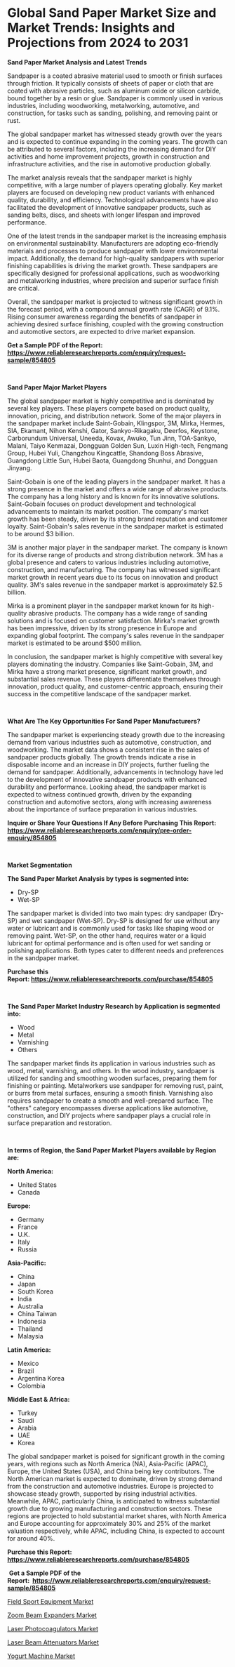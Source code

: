 <p><h1>Global Sand Paper Market Size and Market Trends: Insights and Projections from 2024 to 2031</h1></p><p><strong>Sand Paper Market Analysis and Latest Trends</strong></p>
<p><p>Sandpaper is a coated abrasive material used to smooth or finish surfaces through friction. It typically consists of sheets of paper or cloth that are coated with abrasive particles, such as aluminum oxide or silicon carbide, bound together by a resin or glue. Sandpaper is commonly used in various industries, including woodworking, metalworking, automotive, and construction, for tasks such as sanding, polishing, and removing paint or rust.</p><p>The global sandpaper market has witnessed steady growth over the years and is expected to continue expanding in the coming years. The growth can be attributed to several factors, including the increasing demand for DIY activities and home improvement projects, growth in construction and infrastructure activities, and the rise in automotive production globally.</p><p>The market analysis reveals that the sandpaper market is highly competitive, with a large number of players operating globally. Key market players are focused on developing new product variants with enhanced quality, durability, and efficiency. Technological advancements have also facilitated the development of innovative sandpaper products, such as sanding belts, discs, and sheets with longer lifespan and improved performance.</p><p>One of the latest trends in the sandpaper market is the increasing emphasis on environmental sustainability. Manufacturers are adopting eco-friendly materials and processes to produce sandpaper with lower environmental impact. Additionally, the demand for high-quality sandpapers with superior finishing capabilities is driving the market growth. These sandpapers are specifically designed for professional applications, such as woodworking and metalworking industries, where precision and superior surface finish are critical.</p><p>Overall, the sandpaper market is projected to witness significant growth in the forecast period, with a compound annual growth rate (CAGR) of 9.1%. Rising consumer awareness regarding the benefits of sandpaper in achieving desired surface finishing, coupled with the growing construction and automotive sectors, are expected to drive market expansion.</p></p>
<p><strong>Get a Sample PDF of the Report:&nbsp; <a href="https://www.reliableresearchreports.com/enquiry/request-sample/854805">https://www.reliableresearchreports.com/enquiry/request-sample/854805</a></strong></p>
<p>&nbsp;</p>
<p><strong>Sand Paper Major Market Players</strong></p>
<p><p>The global sandpaper market is highly competitive and is dominated by several key players. These players compete based on product quality, innovation, pricing, and distribution network. Some of the major players in the sandpaper market include Saint-Gobain, Klingspor, 3M, Mirka, Hermes, SIA, Ekamant, Nihon Kenshi, Gator, Sankyo-Rikagaku, Deerfos, Keystone, Carborundum Universal, Uneeda, Kovax, Awuko, Tun Jinn, TOA-Sankyo, Malani, Taiyo Kenmazai, Dongguan Golden Sun, Luxin High-tech, Fengmang Group, Hubei Yuli, Changzhou Kingcattle, Shandong Boss Abrasive, Guangdong Little Sun, Hubei Baota, Guangdong Shunhui, and Dongguan Jinyang.</p><p>Saint-Gobain is one of the leading players in the sandpaper market. It has a strong presence in the market and offers a wide range of abrasive products. The company has a long history and is known for its innovative solutions. Saint-Gobain focuses on product development and technological advancements to maintain its market position. The company's market growth has been steady, driven by its strong brand reputation and customer loyalty. Saint-Gobain's sales revenue in the sandpaper market is estimated to be around $3 billion.</p><p>3M is another major player in the sandpaper market. The company is known for its diverse range of products and strong distribution network. 3M has a global presence and caters to various industries including automotive, construction, and manufacturing. The company has witnessed significant market growth in recent years due to its focus on innovation and product quality. 3M's sales revenue in the sandpaper market is approximately $2.5 billion.</p><p>Mirka is a prominent player in the sandpaper market known for its high-quality abrasive products. The company has a wide range of sanding solutions and is focused on customer satisfaction. Mirka's market growth has been impressive, driven by its strong presence in Europe and expanding global footprint. The company's sales revenue in the sandpaper market is estimated to be around $500 million.</p><p>In conclusion, the sandpaper market is highly competitive with several key players dominating the industry. Companies like Saint-Gobain, 3M, and Mirka have a strong market presence, significant market growth, and substantial sales revenue. These players differentiate themselves through innovation, product quality, and customer-centric approach, ensuring their success in the competitive landscape of the sandpaper market.</p></p>
<p>&nbsp;</p>
<p><strong>What Are The Key Opportunities For Sand Paper Manufacturers?</strong></p>
<p><p>The sandpaper market is experiencing steady growth due to the increasing demand from various industries such as automotive, construction, and woodworking. The market data shows a consistent rise in the sales of sandpaper products globally. The growth trends indicate a rise in disposable income and an increase in DIY projects, further fueling the demand for sandpaper. Additionally, advancements in technology have led to the development of innovative sandpaper products with enhanced durability and performance. Looking ahead, the sandpaper market is expected to witness continued growth, driven by the expanding construction and automotive sectors, along with increasing awareness about the importance of surface preparation in various industries.</p></p>
<p><strong>Inquire or Share Your Questions If Any Before Purchasing This Report: <a href="https://www.reliableresearchreports.com/enquiry/pre-order-enquiry/854805">https://www.reliableresearchreports.com/enquiry/pre-order-enquiry/854805</a></strong></p>
<p>&nbsp;</p>
<p><strong>Market Segmentation</strong></p>
<p><strong>The Sand Paper Market Analysis by types is segmented into:</strong></p>
<p><ul><li>Dry-SP</li><li>Wet-SP</li></ul></p>
<p><p>The sandpaper market is divided into two main types: dry sandpaper (Dry-SP) and wet sandpaper (Wet-SP). Dry-SP is designed for use without any water or lubricant and is commonly used for tasks like shaping wood or removing paint. Wet-SP, on the other hand, requires water or a liquid lubricant for optimal performance and is often used for wet sanding or polishing applications. Both types cater to different needs and preferences in the sandpaper market.</p></p>
<p><strong>Purchase this Report:&nbsp;<a href="https://www.reliableresearchreports.com/purchase/854805">https://www.reliableresearchreports.com/purchase/854805</a></strong></p>
<p>&nbsp;</p>
<p><strong>The Sand Paper Market Industry Research by Application is segmented into:</strong></p>
<p><ul><li>Wood</li><li>Metal</li><li>Varnishing</li><li>Others</li></ul></p>
<p><p>The sandpaper market finds its application in various industries such as wood, metal, varnishing, and others. In the wood industry, sandpaper is utilized for sanding and smoothing wooden surfaces, preparing them for finishing or painting. Metalworkers use sandpaper for removing rust, paint, or burrs from metal surfaces, ensuring a smooth finish. Varnishing also requires sandpaper to create a smooth and well-prepared surface. The "others" category encompasses diverse applications like automotive, construction, and DIY projects where sandpaper plays a crucial role in surface preparation and restoration.</p></p>
<p>&nbsp;</p>
<p><strong>In terms of Region, the Sand Paper Market Players available by Region are:</strong></p>
<p>
    <p> <strong> North America: </strong>
        <ul>
            <li>United States</li>
            <li>Canada</li>
        </ul>
        </p> 
    <p> <strong> Europe: </strong>
        <ul>
            <li>Germany</li>
            <li>France</li>
            <li>U.K.</li>
            <li>Italy</li>
            <li>Russia</li>
        </ul>
        </p> 
    <p> <strong> Asia-Pacific: </strong>
        <ul>
            <li>China</li>
            <li>Japan</li>
            <li>South Korea</li>
            <li>India</li>
            <li>Australia</li>
            <li>China Taiwan</li>
            <li>Indonesia</li>
            <li>Thailand</li>
            <li>Malaysia</li>
        </ul>
        </p> 
    <p> <strong> Latin America: </strong>
        <ul>
            <li>Mexico</li>
            <li>Brazil</li>
            <li>Argentina Korea</li>
            <li>Colombia</li>
        </ul>
        </p> 
    <p> <strong> Middle East & Africa: </strong>
        <ul>
            <li>Turkey</li>
            <li>Saudi</li>
            <li>Arabia</li>
            <li>UAE</li>
            <li>Korea</li>
        </ul>
    </p>
    </p>
<p><p>The global sandpaper market is poised for significant growth in the coming years, with regions such as North America (NA), Asia-Pacific (APAC), Europe, the United States (USA), and China being key contributors. The North American market is expected to dominate, driven by strong demand from the construction and automotive industries. Europe is projected to showcase steady growth, supported by rising industrial activities. Meanwhile, APAC, particularly China, is anticipated to witness substantial growth due to growing manufacturing and construction sectors. These regions are projected to hold substantial market shares, with North America and Europe accounting for approximately 30% and 25% of the market valuation respectively, while APAC, including China, is expected to account for around 40%.</p></p>
<p><strong>Purchase this Report: <a href="https://www.reliableresearchreports.com/purchase/854805">https://www.reliableresearchreports.com/purchase/854805</a></strong></p>
<p>&nbsp;<strong>Get a Sample PDF of the Report:&nbsp;&nbsp;<a href="https://www.reliableresearchreports.com/enquiry/request-sample/854805">https://www.reliableresearchreports.com/enquiry/request-sample/854805</a></strong></p>
<p><strong></strong></p>
<p><p><a href="https://github.com/ChiragRP21/Market-Research-Report-List-2/blob/main/field-sport-equipment-market.md">Field Sport Equipment Market</a></p><p><a href="https://issuu.com/reportprime-2/docs/zoom-beam-expanders-market-size-2030.pptx">Zoom Beam Expanders Market</a></p><p><a href="https://issuu.com/reportprime-2/docs/laser-photocoagulators-market-size-2030.pptx">Laser Photocoagulators Market</a></p><p><a href="https://issuu.com/reportprime-2/docs/laser-beam-attenuators-market-size-2030.pptx">Laser Beam Attenuators Market</a></p><p><a href="https://github.com/ChiragRp1/Market-Research-Report-List-2/blob/main/yogurt-machine-market.md">Yogurt Machine Market</a></p></p>
